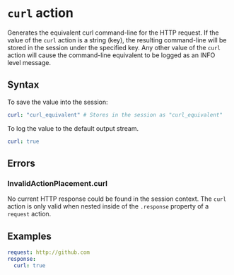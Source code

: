 # `curl` action
Generates the equivalent curl command-line for the HTTP request. If the value of the `curl` action is a string (key), the resulting command-line  will be stored in the session under the specified key. Any other value of the `curl` action will cause the command-line equivalent to be logged as an INFO level message.

## Syntax
To save the value into the session:
```YAML
curl: "curl_equivalent" # Stores in the session as "curl_equivalent"
```
To log the value to the default output stream.
```YAML
curl: true
```

## Errors
### InvalidActionPlacement.curl
No current HTTP response could be found in the session context. The `curl` action is only valid when nested inside of the `.response` property of a `request` action.

## Examples
```YAML
request: http://github.com
response:
  curl: true
```
